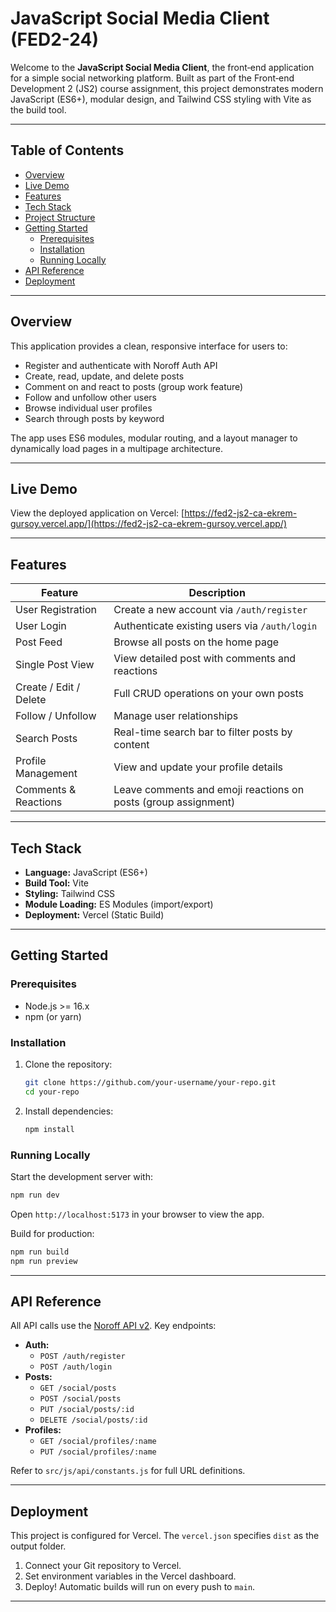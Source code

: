 # JavaScript Social Media Client (FED2-24)

Welcome to the **JavaScript Social Media Client**, the front‑end application for a simple social networking platform. Built as part of the Front‑end Development 2 (JS2) course assignment, this project demonstrates modern JavaScript (ES6+), modular design, and Tailwind CSS styling with Vite as the build tool.

---

## Table of Contents

- [Overview](#overview)
- [Live Demo](#live-demo)
- [Features](#features)
- [Tech Stack](#tech-stack)
- [Project Structure](#project-structure)
- [Getting Started](#getting-started)
  - [Prerequisites](#prerequisites)
  - [Installation](#installation)
  - [Running Locally](#running-locally)
- [API Reference](#api-reference)
- [Deployment](#deployment)



---

## Overview

This application provides a clean, responsive interface for users to:

- Register and authenticate with Noroff Auth API
- Create, read, update, and delete posts
- Comment on and react to posts (group work feature)
- Follow and unfollow other users
- Browse individual user profiles
- Search through posts by keyword

The app uses ES6 modules, modular routing, and a layout manager to dynamically load pages in a multipage architecture.

---

## Live Demo

View the deployed application on Vercel: [https://fed2-js2-ca-ekrem-gursoy.vercel.app/](https://fed2-js2-ca-ekrem-gursoy.vercel.app/)

---

## Features

| Feature                | Description                                                      |
|------------------------|------------------------------------------------------------------|
| User Registration      | Create a new account via `/auth/register`                        |
| User Login             | Authenticate existing users via `/auth/login`                    |
| Post Feed              | Browse all posts on the home page                                |
| Single Post View       | View detailed post with comments and reactions                   |
| Create / Edit / Delete | Full CRUD operations on your own posts                           |
| Follow / Unfollow      | Manage user relationships                                        |
| Search Posts           | Real-time search bar to filter posts by content                  |
| Profile Management     | View and update your profile details                             |
| Comments & Reactions   | Leave comments and emoji reactions on posts (group assignment)    |

---

## Tech Stack

- **Language:** JavaScript (ES6+)
- **Build Tool:** Vite
- **Styling:** Tailwind CSS
- **Module Loading:** ES Modules (import/export)
- **Deployment:** Vercel (Static Build)

---

## Getting Started

### Prerequisites

- Node.js >= 16.x
- npm (or yarn)

### Installation

1. Clone the repository:
   ```bash
   git clone https://github.com/your-username/your-repo.git
   cd your-repo
   ```
2. Install dependencies:
   ```bash
   npm install
   ```

### Running Locally

Start the development server with:
```bash
npm run dev
```

Open `http://localhost:5173` in your browser to view the app.

Build for production:
```bash
npm run build
npm run preview
```

---

## API Reference

All API calls use the [Noroff API v2](https://docs.noroff.dev/docs/v2). Key endpoints:

- **Auth:**
  - `POST /auth/register`
  - `POST /auth/login`
- **Posts:**
  - `GET /social/posts`
  - `POST /social/posts`
  - `PUT /social/posts/:id`
  - `DELETE /social/posts/:id`
- **Profiles:**
  - `GET /social/profiles/:name`
  - `PUT /social/profiles/:name`

Refer to `src/js/api/constants.js` for full URL definitions.

---

## Deployment

This project is configured for Vercel. The `vercel.json` specifies `dist` as the output folder.

1. Connect your Git repository to Vercel.
2. Set environment variables in the Vercel dashboard.
3. Deploy! Automatic builds will run on every push to `main`.

---


